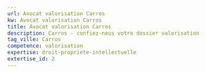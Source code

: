 ```yaml
---
url: Avocat valorisation Carros
kw: Avocat valorisation Carros
title: Avocat valorisation Carros
description: Carros - confiez-nous votre dossier valorisation
tag_ville: Carros
competence: valorisation
expertise: droit-propriete-intellectuelle
extertise_id: 2
---
```

